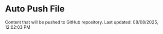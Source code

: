 # Auto Push File

Content that will be pushed to GitHub repository.
Last updated: 08/08/2025, 12:02:03 PM